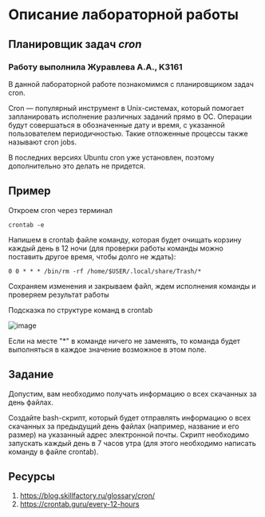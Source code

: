 # Описание лабораторной работы
## Планировщик задач _cron_
### Работу выполнила Журавлева А.А., K3161
В данной лабораторной работе познакомимся с планировщиком задач cron. 

Cron — популярный инструмент в Unix-системах, который помогает запланировать исполнение различных заданий прямо в ОС. Операции будут совершаться в обозначенные дату и время, с указанной пользователем периодичностью. Такие отложенные процессы также называют cron jobs.

В последних версиях Ubuntu cron уже установлен, поэтому дополнительно это делать не придется.
## Пример
Откроем cron через терминал
````
crontab -e
````
Напишем в crontab файле команду, которая будет очищать корзину каждый день в 12 ночи (для проверки работы команды можно поставить другое время, чтобы долго не ждать):
```
0 0 * * * /bin/rm -rf /home/$USER/.local/share/Trash/*
```
Сохраняем изменения и закрываем файл, ждем исполнения команды и проверяем результат работы

Подсказка по структуре команд в crontab

![image](https://github.com/user-attachments/assets/0758240b-0841-457b-a3c5-7ac862e029c1)

Если на месте "*" в команде ничего не заменять, то команда будет выполняться в каждое значение возможное в этом поле.
## Задание 
Допустим, вам необходимо получать информацию о всех скачанных за день файлах.

Создайте bash-скрипт, который будет отправлять информацию о всех скачанных за предыдущий день файлах (например, название и его размер) на указанный адрес электронной почты. Скрипт необходимо запускать каждый день в 7 часов утра (для этого необходимо написать команду в файле crontab). 
## Ресурсы 
1. https://blog.skillfactory.ru/glossary/cron/
2. https://crontab.guru/every-12-hours

